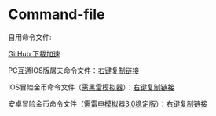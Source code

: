 # Command-file
自用命令文件:

[GitHub 下載加速](https://shrill-pond-3e81.hunsh.workers.dev/)

PC互通IOS版屠夫命令文件：[右键复制链接](https://github.com/Kirito2121/Command-file/raw/main/IOS.fatiao)

IOS冒险金币命令文件（[需黑雷模拟器](https://www.heilei.com/)）：[右键复制链接](https://github.com/Kirito2121/Command-file/raw/main/IosTUFU.fatiao)

安卓冒险金币命令文件（[需雷电模拟器3.0稳定版](https://www.ldmnq.com/)）：[右键复制链接](https://github.com/Kirito2121/Command-file/raw/main/Android.fatiao)

